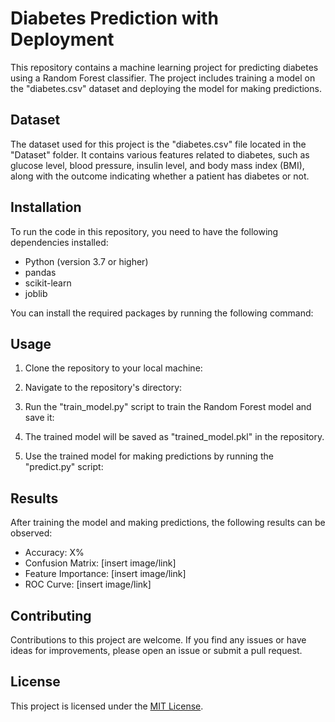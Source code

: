 # Diabetes Prediction with Deployment

This repository contains a machine learning project for predicting diabetes using a Random Forest classifier. The project includes training a model on the "diabetes.csv" dataset and deploying the model for making predictions.

## Dataset

The dataset used for this project is the "diabetes.csv" file located in the "Dataset" folder. It contains various features related to diabetes, such as glucose level, blood pressure, insulin level, and body mass index (BMI), along with the outcome indicating whether a patient has diabetes or not.

## Installation

To run the code in this repository, you need to have the following dependencies installed:

- Python (version 3.7 or higher)
- pandas
- scikit-learn
- joblib

You can install the required packages by running the following command:


## Usage

1. Clone the repository to your local machine:


2. Navigate to the repository's directory:


3. Run the "train_model.py" script to train the Random Forest model and save it:


4. The trained model will be saved as "trained_model.pkl" in the repository.

5. Use the trained model for making predictions by running the "predict.py" script:


## Results

After training the model and making predictions, the following results can be observed:

- Accuracy: X%
- Confusion Matrix: [insert image/link]
- Feature Importance: [insert image/link]
- ROC Curve: [insert image/link]

## Contributing

Contributions to this project are welcome. If you find any issues or have ideas for improvements, please open an issue or submit a pull request.

## License

This project is licensed under the [MIT License](LICENSE).

